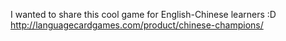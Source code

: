 I wanted to share this cool game for English-Chinese learners :D
http://languagecardgames.com/product/chinese-champions/
